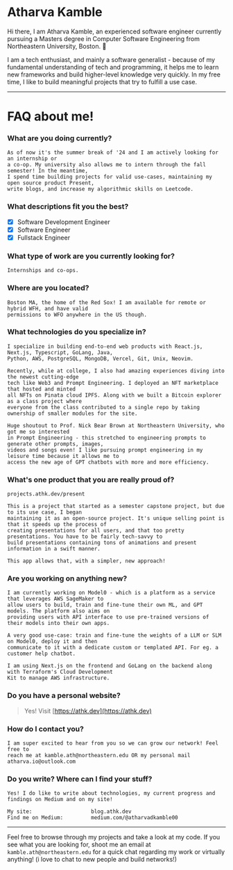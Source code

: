 # Atharva Kamble

Hi there, I am Atharva Kamble, an experienced software engineer currently pursuing a Masters degree in Computer Software Engineering from Northeastern University, Boston. 👋

I am a tech enthusiast, and mainly a software generalist - because of my fundamental understanding of tech and programming, it helps me to learn new frameworks and build higher-level knowledge very quickly. In my free time, I like to build meaningful projects that try to fulfill a use case.
___

# FAQ about me!
### What are you doing currently?
```
As of now it's the summer break of '24 and I am actively looking for an internship or
a co-op. My university also allows me to intern through the fall semester! In the meantime,
I spend time building projects for valid use-cases, maintaining my open source product Present,
write blogs, and increase my algorithmic skills on Leetcode.
```

### What descriptions fit you the best?
- [x] Software Development Engineer
- [x] Software Engineer
- [x] Fullstack Engineer 

### What type of work are you currently looking for?
```
Internships and co-ops.
```

### Where are you located?
```
Boston MA, the home of the Red Sox! I am available for remote or hybrid WFH, and have valid
permissions to WFO anywhere in the US though.
```
### What technologies do you specialize in?
```
I specialize in building end-to-end web products with React.js, Next.js, Typescript, GoLang, Java,
Python, AWS, PostgreSQL, MongoDB, Vercel, Git, Unix, Neovim.
```
```
Recently, while at college, I also had amazing experiences diving into the newest cutting-edge
tech like Web3 and Prompt Engineering. I deployed an NFT marketplace that hosted and minted
all NFTs on Pinata cloud IPFS. Along with we built a Bitcoin explorer as a class project where
everyone from the class contributed to a single repo by taking ownership of smaller modules for the site.
```
```
Huge shoutout to Prof. Nick Bear Brown at Northeastern University, who got me so interested
in Prompt Engineering - this stretched to engineering prompts to generate other prompts, images,
videos and songs even! I like pursuing prompt engineering in my leisure time because it allows me to
access the new age of GPT chatbots with more and more efficiency.
```

### What's one product that you are really proud of?
```
projects.athk.dev/present

This is a project that started as a semester capstone project, but due to its use case, I began
maintaining it as an open-source project. It's unique selling point is that it speeds up the process of
creating presentations for all users, and that too pretty presentations. You have to be fairly tech-savvy to
build presentations containing tons of animations and present information in a swift manner.

This app allows that, with a simpler, new approach!
```

### Are you working on anything new?
```
I am currently working on Model0 - which is a platform as a service that leverages AWS SageMaker to
allow users to build, train and fine-tune their own ML, and GPT models. The platform also aims on
providing users with API interface to use pre-trained versions of their models into their own apps.

A very good use-case: train and fine-tune the weights of a LLM or SLM on Model0, deploy it and then
communicate to it with a dedicate custom or templated API. For eg. a customer help chatbot.

I am using Next.js on the frontend and GoLang on the backend along with Terraform's Cloud Development
Kit to manage AWS infrastructure.
```

### Do you have a personal website? 
> Yes! Visit [https://athk.dev](https://athk.dev)

### How do I contact you?
```
I am super excited to hear from you so we can grow our network! Feel free to
reach me at kamble.ath@northeastern.edu OR my personal mail atharva.io@outlook.com
```

### Do you write? Where can I find your stuff?
```
Yes! I do like to write about technologies, my current progress and findings on Medium and on my site!

My site:                   blog.athk.dev
Find me on Medium:         medium.com/@atharvadkamble00 
```

___
Feel free to browse through my projects and take a look at my code. If you see what you are looking for, shoot me an email at `kamble.ath@northeastern.edu` for a quick chat regarding my work or virtually anything! (i love to chat to new people and build networks!)

